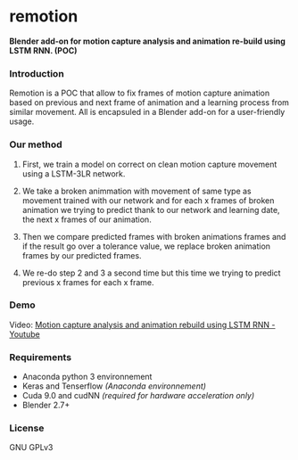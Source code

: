 # remotion

**Blender add-on for motion capture analysis and animation re-build using LSTM RNN. (POC)**


### Introduction

Remotion is a POC that allow to fix frames of motion capture animation based on previous and next frame of animation and a learning process from similar movement. All is encapsuled in a Blender add-on for a user-friendly usage.


### Our method

1. First, we train a model on correct on clean motion capture movement using a LSTM-3LR network. 

2. We take a broken animmation with movement of same type as movement trained with our network and for each x frames of broken animation we trying to predict thank to our network and learning date, the next x frames of our animation.

3. Then we compare predicted frames with broken animations frames and if the result go over a tolerance value, we replace broken animation frames by our predicted frames.

4. We re-do step 2 and 3 a second time but this time we trying to predict previous x frames for each x frame.


### Demo

Video: [Motion capture analysis and animation rebuild using LSTM RNN - Youtube](https://www.youtube.com/watch?v=ifLWbranI4I)


### Requirements

* Anaconda python 3 environnement
* Keras and Tenserflow *(Anaconda environnement)*
* Cuda 9.0 and cudNN *(required for hardware acceleration only)*
* Blender 2.7+


### License

GNU GPLv3
